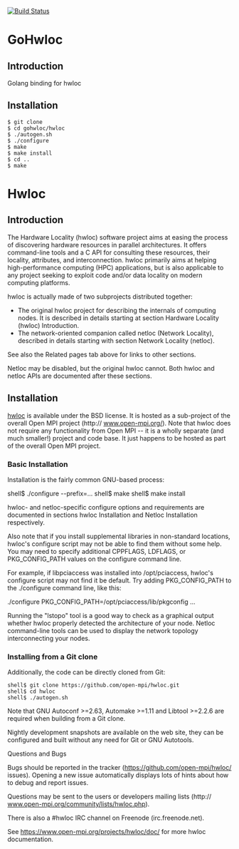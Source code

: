 [![Build Status](https://travis-ci.org/carmark/gohwloc.svg?branch=master)](https://travis-ci.org/carmark/gohwloc)

# GoHwloc

## Introduction
Golang binding for hwloc

## Installation

```
$ git clone
$ cd gohwloc/hwloc
$ ./autogen.sh
$ ./configure
$ make
$ make install
$ cd ..
$ make
```

# Hwloc

## Introduction

The Hardware Locality (hwloc) software project aims at easing the process of
discovering hardware resources in parallel architectures. It offers
command-line tools and a C API for consulting these resources, their locality,
attributes, and interconnection. hwloc primarily aims at helping
high-performance computing (HPC) applications, but is also applicable to any
project seeking to exploit code and/or data locality on modern computing
platforms.

hwloc is actually made of two subprojects distributed together:

  * The original hwloc project for describing the internals of computing nodes.
 It is described in details starting at section Hardware Locality (hwloc)
 Introduction.
  * The network-oriented companion called netloc (Network Locality), described
 in details starting with section Network Locality (netloc).

See also the Related pages tab above for links to other sections.

Netloc may be disabled, but the original hwloc cannot. Both hwloc and netloc
APIs are documented after these sections.

## Installation

[hwloc](http://www.open-mpi.org/projects/hwloc/) is available under the BSD
license. It is hosted as a sub-project of the overall Open MPI project (http://
www.open-mpi.org/). Note that hwloc does not require any functionality from
Open MPI -- it is a wholly separate (and much smaller!) project and code base.
It just happens to be hosted as part of the overall Open MPI project.

### Basic Installation

Installation is the fairly common GNU-based process:

shell$ ./configure --prefix=...
shell$ make
shell$ make install

hwloc- and netloc-specific configure options and requirements are documented in
sections hwloc Installation and Netloc Installation respectively.

Also note that if you install supplemental libraries in non-standard locations,
hwloc's configure script may not be able to find them without some help. You
may need to specify additional CPPFLAGS, LDFLAGS, or PKG_CONFIG_PATH values on
the configure command line.

For example, if libpciaccess was installed into /opt/pciaccess, hwloc's
configure script may not find it be default. Try adding PKG_CONFIG_PATH to the
./configure command line, like this:

./configure PKG_CONFIG_PATH=/opt/pciaccess/lib/pkgconfig ...

Running the "lstopo" tool is a good way to check as a graphical output whether
hwloc properly detected the architecture of your node. Netloc command-line
tools can be used to display the network topology interconnecting your nodes.

### Installing from a Git clone

Additionally, the code can be directly cloned from Git:

```
shell$ git clone https://github.com/open-mpi/hwloc.git
shell$ cd hwloc
shell$ ./autogen.sh
```

Note that GNU Autoconf >=2.63, Automake >=1.11 and Libtool >=2.2.6 are required
when building from a Git clone.

Nightly development snapshots are available on the web site, they can be
configured and built without any need for Git or GNU Autotools.

Questions and Bugs

Bugs should be reported in the tracker (https://github.com/open-mpi/hwloc/
issues). Opening a new issue automatically displays lots of hints about how to
debug and report issues.

Questions may be sent to the users or developers mailing lists (http://
www.open-mpi.org/community/lists/hwloc.php).

There is also a #hwloc IRC channel on Freenode (irc.freenode.net).

See https://www.open-mpi.org/projects/hwloc/doc/ for more hwloc documentation.
